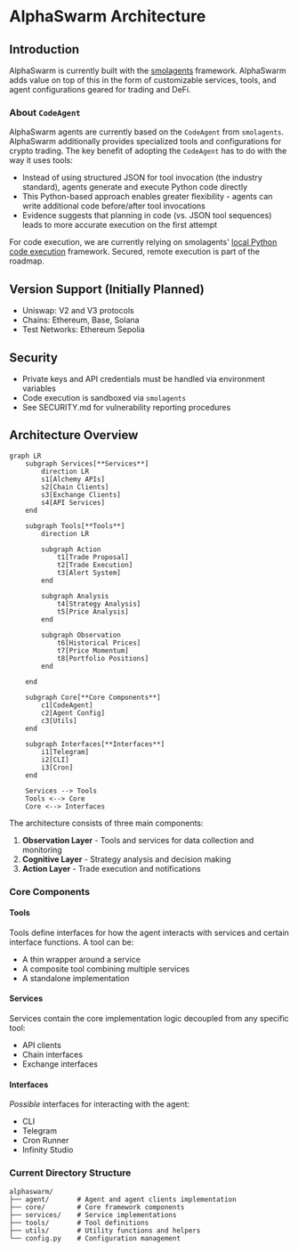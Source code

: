# AlphaSwarm Architecture

## Introduction

AlphaSwarm is currently built with the [smolagents](https://github.com/huggingface/smolagents) framework. AlphaSwarm adds value on top of this in the form of customizable services, tools, and agent configurations geared for trading and DeFi.

### About `CodeAgent`

AlphaSwarm agents are currently based on the `CodeAgent` from `smolagents`. AlphaSwarm additionally provides specialized tools and configurations for crypto trading. The key benefit of adopting the `CodeAgent` has to do with the way it uses tools:

- Instead of using structured JSON for tool invocation (the industry standard), agents generate and execute Python code directly
- This Python-based approach enables greater flexibility - agents can write additional code before/after tool invocations
- Evidence suggests that planning in code (vs. JSON tool sequences) leads to more accurate execution on the first attempt

For code execution, we are currently relying on smolagents' [local Python code execution](https://huggingface.co/docs/smolagents/v1.6.0/en/tutorials/secure_code_execution#local-python-interpreter) framework. Secured, remote execution is part of the roadmap.

## Version Support (Initially Planned)

- Uniswap: V2 and V3 protocols
- Chains: Ethereum, Base, Solana
- Test Networks: Ethereum Sepolia

## Security

- Private keys and API credentials must be handled via environment variables
- Code execution is sandboxed via `smolagents`
- See SECURITY.md for vulnerability reporting procedures

## Architecture Overview

```mermaid
graph LR
    subgraph Services[**Services**]
        direction LR
        s1[Alchemy APIs]
        s2[Chain Clients]
        s3[Exchange Clients]
        s4[API Services]
    end

    subgraph Tools[**Tools**]
        direction LR

        subgraph Action
            t1[Trade Proposal]
            t2[Trade Execution]
            t3[Alert System]
        end 
        
        subgraph Analysis
            t4[Strategy Analysis]
            t5[Price Analysis]
        end

        subgraph Observation
            t6[Historical Prices]
            t7[Price Momentum]
            t8[Portfolio Positions]
        end
        
    end

    subgraph Core[**Core Components**]
        c1[CodeAgent]
        c2[Agent Config]
        c3[Utils]
    end

    subgraph Interfaces[**Interfaces**]
        i1[Telegram]
        i2[CLI]
        i3[Cron]
    end

    Services --> Tools
    Tools <--> Core
    Core <--> Interfaces
```

The architecture consists of three main components:

1. **Observation Layer** - Tools and services for data collection and monitoring
2. **Cognitive Layer** - Strategy analysis and decision making
3. **Action Layer** - Trade execution and notifications

### Core Components

#### Tools
Tools define interfaces for how the agent interacts with services and certain interface functions. A tool can be:
- A thin wrapper around a service
- A composite tool combining multiple services
- A standalone implementation

#### Services
Services contain the core implementation logic decoupled from any specific tool:
- API clients
- Chain interfaces
- Exchange interfaces

#### Interfaces
*Possible* interfaces for interacting with the agent:
- CLI
- Telegram
- Cron Runner
- Infinity Studio

### Current Directory Structure

```
alphaswarm/
├── agent/       # Agent and agent clients implementation
├── core/        # Core framework components
├── services/    # Service implementations
├── tools/       # Tool definitions
├── utils/       # Utility functions and helpers
└── config.py    # Configuration management
```